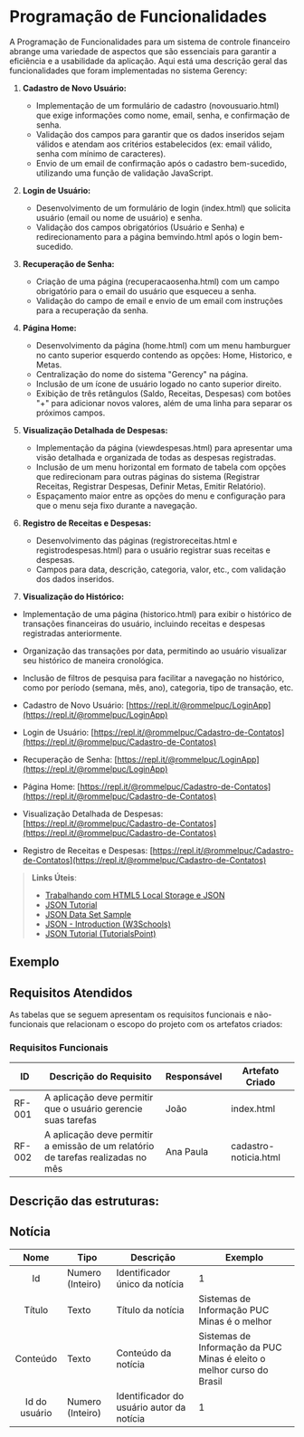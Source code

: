 # Programação de Funcionalidades

A Programação de Funcionalidades para um sistema de controle financeiro abrange uma variedade de aspectos que são essenciais para garantir a eficiência e a usabilidade da aplicação. Aqui está uma descrição geral das funcionalidades que foram implementadas no sistema Gerency:

1. **Cadastro de Novo Usuário:**
   - Implementação de um formulário de cadastro (novousuario.html) que exige informações como nome, email, senha, e confirmação de senha.
   - Validação dos campos para garantir que os dados inseridos sejam válidos e atendam aos critérios estabelecidos (ex: email válido, senha com mínimo de caracteres).
   - Envio de um email de confirmação após o cadastro bem-sucedido, utilizando uma função de validação JavaScript.

2. **Login de Usuário:**
   - Desenvolvimento de um formulário de login (index.html) que solicita usuário (email ou nome de usuário) e senha.
   - Validação dos campos obrigatórios (Usuário e Senha) e redirecionamento para a página bemvindo.html após o login bem-sucedido.

3. **Recuperação de Senha:**
   - Criação de uma página (recuperacaosenha.html) com um campo obrigatório para o email do usuário que esqueceu a senha.
   - Validação do campo de email e envio de um email com instruções para a recuperação da senha.

4. **Página Home:**
   - Desenvolvimento da página (home.html) com um menu hamburguer no canto superior esquerdo contendo as opções: Home, Historico, e Metas.
   - Centralização do nome do sistema "Gerency" na página.
   - Inclusão de um ícone de usuário logado no canto superior direito.
   - Exibição de três retângulos (Saldo, Receitas, Despesas) com botões "+" para adicionar novos valores, além de uma linha para separar os próximos campos.

5. **Visualização Detalhada de Despesas:**
   - Implementação da página (viewdespesas.html) para apresentar uma visão detalhada e organizada de todas as despesas registradas.
   - Inclusão de um menu horizontal em formato de tabela com opções que redirecionam para outras páginas do sistema (Registrar Receitas, Registrar Despesas, Definir Metas, Emitir Relatório).
   - Espaçamento maior entre as opções do menu e configuração para que o menu seja fixo durante a navegação.

6. **Registro de Receitas e Despesas:**
   - Desenvolvimento das páginas (registroreceitas.html e registrodespesas.html) para o usuário registrar suas receitas e despesas.
   - Campos para data, descrição, categoria, valor, etc., com validação dos dados inseridos.
  
7. **Visualização do Histórico:**
  - Implementação de uma página (historico.html) para exibir o histórico de transações financeiras do usuário, incluindo receitas e despesas registradas anteriormente.
  - Organização das transações por data, permitindo ao usuário visualizar seu histórico de maneira cronológica.
  - Inclusão de filtros de pesquisa para facilitar a navegação no histórico, como por período (semana, mês, ano), categoria, tipo de transação, etc.


- Cadastro de Novo Usuário: [https://repl.it/@rommelpuc/LoginApp](https://repl.it/@rommelpuc/LoginApp) 
- Login de Usuário: [https://repl.it/@rommelpuc/Cadastro-de-Contatos](https://repl.it/@rommelpuc/Cadastro-de-Contatos)
- Recuperação de Senha: [https://repl.it/@rommelpuc/LoginApp](https://repl.it/@rommelpuc/LoginApp) 
- Página Home: [https://repl.it/@rommelpuc/Cadastro-de-Contatos](https://repl.it/@rommelpuc/Cadastro-de-Contatos)
- Visualização Detalhada de Despesas: [https://repl.it/@rommelpuc/Cadastro-de-Contatos](https://repl.it/@rommelpuc/Cadastro-de-Contatos)
- Registro de Receitas e Despesas: [https://repl.it/@rommelpuc/Cadastro-de-Contatos](https://repl.it/@rommelpuc/Cadastro-de-Contatos)


> **Links Úteis**:
>
> - [Trabalhando com HTML5 Local Storage e JSON](https://www.devmedia.com.br/trabalhando-com-html5-local-storage-e-json/29045)
> - [JSON Tutorial](https://www.w3resource.com/JSON)
> - [JSON Data Set Sample](https://opensource.adobe.com/Spry/samples/data_region/JSONDataSetSample.html)
> - [JSON - Introduction (W3Schools)](https://www.w3schools.com/js/js_json_intro.asp)
> - [JSON Tutorial (TutorialsPoint)](https://www.tutorialspoint.com/json/index.htm)

## Exemplo

## Requisitos Atendidos

As tabelas que se seguem apresentam os requisitos funcionais e não-funcionais que relacionam o escopo do projeto com os artefatos criados:

### Requisitos Funcionais

|ID    | Descrição do Requisito | Responsável | Artefato Criado |
|------|------------------------|------------|-----------------|
|RF-001| A aplicação deve permitir que o usuário gerencie suas tarefas | João | index.html |
|RF-002| A aplicação deve permitir a emissão de um relatório de tarefas realizadas no mês | Ana Paula | cadastro-noticia.html |

## Descrição das estruturas:

## Notícia
|  **Nome**      | **Tipo**          | **Descrição**                             | **Exemplo**                                    |
|:--------------:|-------------------|-------------------------------------------|------------------------------------------------|
| Id             | Numero (Inteiro)  | Identificador único da notícia            | 1                                              |
| Título         | Texto             | Título da notícia                         | Sistemas de Informação PUC Minas é o melhor                                   |
| Conteúdo       | Texto             | Conteúdo da notícia                       | Sistemas de Informação da PUC Minas é eleito o melhor curso do Brasil                            |
| Id do usuário  | Numero (Inteiro)  | Identificador do usuário autor da notícia | 1                                              |


